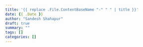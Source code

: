 ```yaml
---
title: '{{ replace .File.ContentBaseName "-" " " | title }}'
date: {{ .Date }}
author: "Sandesh Shahapur"
draft: true
summary: ""
tags: []
categories: []
---
```

